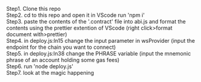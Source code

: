 Step1. Clone this repo <br>
Step2. cd to this repo and open it in VScode run 'npm i'<br>
Step3. paste the contents of the '.contract' file into abi.js and format the contents using the prettier extention of VScode (right click>format document with>prettier)<br>
Step4. in deploy.js:ln15 change the input parameter in wsProvider (input the endpoint for the chain you want to connect)<br>
Step5. in deploy.js:ln38 change the PHRASE variable (input the mnemonic phrase of an account holding some gas fees)<br>
Step6. run 'node deploy.js'<br>
Step7. look at the magic happening<br>
